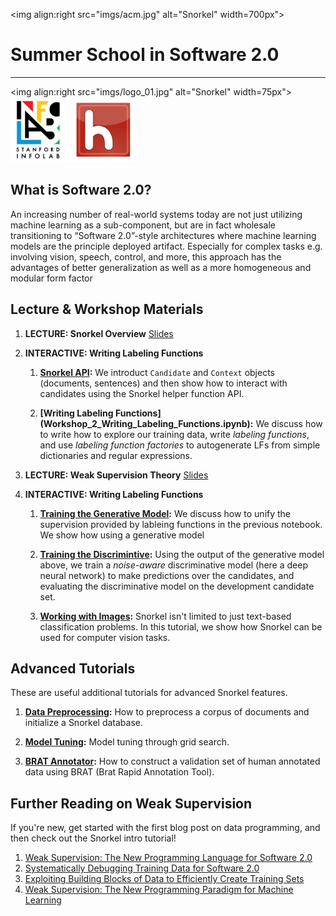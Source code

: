 <img align:right src="imgs/acm.jpg" alt="Snorkel" width=700px">
# Summer School in Software 2.0

---
<img align:right src="imgs/logo_01.jpg" alt="Snorkel" width=75px">
<img align:right src="imgs/hazy.jpg" alt="Hazy Research" width=200px/>

## What is Software 2.0?

An increasing number of real-world systems today are not just utilizing machine learning as a sub-component, but are in fact wholesale transitioning to “Software 2.0”-style architectures where machine learning models are the principle deployed artifact. Especially for complex tasks e.g. involving vision, speech, control, and more, this approach has the advantages of better generalization as well as a more homogeneous and modular form factor

## Lecture & Workshop Materials

1. **LECTURE: Snorkel Overview** [Slides](slides/Snorkel-Workshop-FINAL.pdf)
2. **INTERACTIVE: Writing Labeling Functions**

	1. **[Snorkel API](Workshop_1_Snorkel_API.ipynb):**
We introduct `Candidate` and `Context` objects (documents, sentences) and then show how to interact with candidates using the Snorkel helper function API. 

	2. **[Writing Labeling Functions] (Workshop_2_Writing_Labeling_Functions.ipynb):**
We discuss how to write how to explore our training data, write _labeling functions_, and use _labeling function factories_ to autogenerate LFs from simple dictionaries and regular expressions.

3. **LECTURE: Weak Supervision Theory**  [Slides](slides/Snorkel-Workshop-FINAL.pdf)

2. **INTERACTIVE: Writing Labeling Functions**
	1. **[Training the Generative Model](Workshop_3_Generative_Model_Training.ipynb):**
	We discuss how to unify the supervision provided by lableing functions in the previous notebook. We show how using a generative model 
	
	2. **[Training the Discrimintive](Workshop_4_Discriminative_Model_Training.ipynb):**
	Using the output of the generative model above, we train a _noise-aware_ discriminative model (here a deep neural network) to make predictions over the candidates, and evaluating the discriminative model on the development candidate set.
	
	3. **[Working with Images](https://github.com/HazyResearch/snorkel/blob/master/tutorials/images/Images_Tutorial.ipynb):**
	Snorkel isn't limited to just text-based classification problems. In this tutorial, we show how Snorkel can be used for computer vision tasks. 

## Advanced Tutorials

These are useful additional tutorials for advanced Snorkel features.

1. **[Data Preprocessing](Workshop_5_Advanced_Preprocessing.ipynb):**
How to preprocess a corpus of documents and initialize a Snorkel database.

2. **[Model Tuning](Workshop_6_Advanced_Grid_Search.ipynb):**
Model tuning through grid search.

3. **[BRAT Annotator](Workshop_7_Advanced_BRAT_Annotator.ipynb):**
How to construct a validation set of human annotated data using BRAT (Brat Rapid Annotation Tool).

## Further Reading on Weak Supervision

If you're new, get started with the first blog post on data programming, and then check out the Snorkel intro tutorial!

1. [Weak Supervision: The New Programming Language for Software 2.0](https://hazyresearch.github.io/snorkel/blog/snorkel_programming_training_data.html)
2. [Systematically Debugging Training Data for Software 2.0](http://dawn.cs.stanford.edu/2018/06/21/debugging/)
3. [Exploiting Building Blocks of Data to Efficiently Create Training Sets](http://dawn.cs.stanford.edu/2017/09/14/coral/)
4. [Weak Supervision: The New Programming Paradigm for Machine Learning](https://hazyresearch.github.io/snorkel/blog/ws_blog_post.html)

